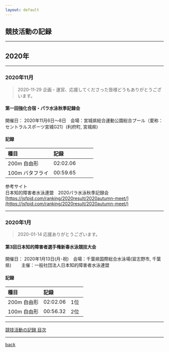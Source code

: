 ```yaml
---
layout: default
---
```


## 競技活動の記録 

* * *

## 2020年

* * *

### 2020年11月

> 2020-11-29
> 企画・運営、応援してくださった皆様どうもありがとうございます。  

#### 第一回強化合宿・パラ水泳秋季記録会

開催日： 2020年11月6日～8日　会場：宮城県総合運動公園総合プール（愛称：セントラルスポーツ宮城G21）(利府町, 宮城県)


#### 記録

| 種目       | 記録         | 　　 |
|:-------------|:------------------|:------|
| 200m 自由形           | 02:02.06 |     |
| 100m バタフライ       | 00:59.65 |     |

参考サイト  
日本知的障害者水泳連盟　2020パラ水泳秋季記録会 [https://jsfpid.com/ranking/2020result/2020autumn-meet/](https://jsfpid.com/ranking/2020result/2020autumn-meet/)


* * *

### 2020年1月

> 2020-01-14
> 応援ありがとうございます。  

#### 第3回日本知的障害者選手権新春水泳競技大会
開催日： 2020年1月13日(月･祝)　会場：千葉県国際総合水泳場(習志野市, 千葉県)　　
主催：一般社団法人日本知的障害者水泳連盟　　

#### 記録

| 種目       | 記録         | 　　 |
|:-------------|:------------------|:------|
| 200m 自由形           | 02:02.06 | 1位  |
| 100m 自由形       | 00:56.32 | 2位  |




* * *

[競技活動の記録 目次](./news.html)

* * *

[back](./)
